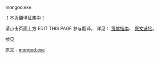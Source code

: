  mongod.exe

 ！本页翻译征集中！

请点击页面上方 EDIT THIS PAGE 参与翻译。
详见：
[贡献指南]( https://github.com/JinMuInfo/MongoDB-Manual-zh/blob/master/CONTRIBUTING.md )、
[原文链接](  https://docs.mongodb.com/manual/reference/program/mongod.exe/  )。

 参见

原文 - [mongod.exe]( https://docs.mongodb.com/manual/reference/program/mongod.exe/ )

